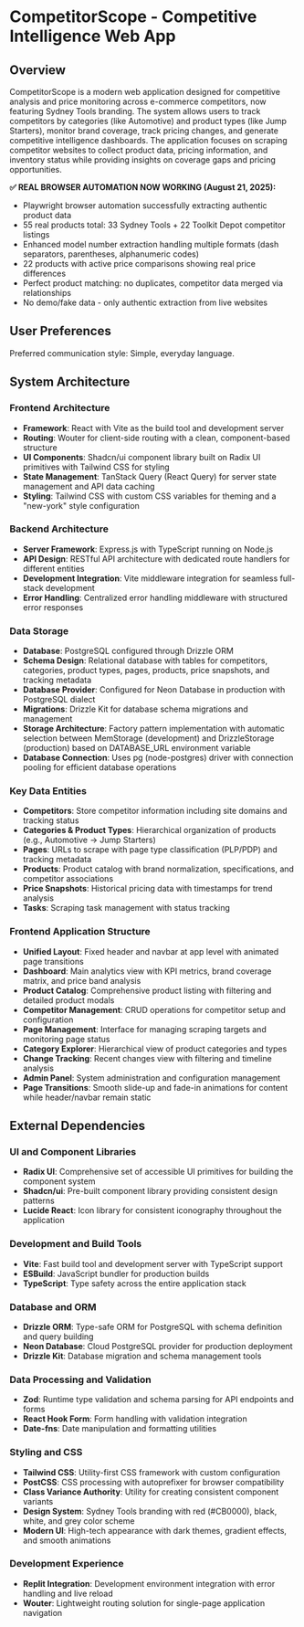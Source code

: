 # CompetitorScope - Competitive Intelligence Web App

## Overview

CompetitorScope is a modern web application designed for competitive analysis and price monitoring across e-commerce competitors, now featuring Sydney Tools branding. The system allows users to track competitors by categories (like Automotive) and product types (like Jump Starters), monitor brand coverage, track pricing changes, and generate competitive intelligence dashboards. The application focuses on scraping competitor websites to collect product data, pricing information, and inventory status while providing insights on coverage gaps and pricing opportunities.

**✅ REAL BROWSER AUTOMATION NOW WORKING (August 21, 2025):**
- Playwright browser automation successfully extracting authentic product data
- 55 real products total: 33 Sydney Tools + 22 Toolkit Depot competitor listings  
- Enhanced model number extraction handling multiple formats (dash separators, parentheses, alphanumeric codes)
- 22 products with active price comparisons showing real price differences
- Perfect product matching: no duplicates, competitor data merged via relationships
- No demo/fake data - only authentic extraction from live websites

## User Preferences

Preferred communication style: Simple, everyday language.

## System Architecture

### Frontend Architecture
- **Framework**: React with Vite as the build tool and development server
- **Routing**: Wouter for client-side routing with a clean, component-based structure
- **UI Components**: Shadcn/ui component library built on Radix UI primitives with Tailwind CSS for styling
- **State Management**: TanStack Query (React Query) for server state management and API data caching
- **Styling**: Tailwind CSS with custom CSS variables for theming and a "new-york" style configuration

### Backend Architecture
- **Server Framework**: Express.js with TypeScript running on Node.js
- **API Design**: RESTful API architecture with dedicated route handlers for different entities
- **Development Integration**: Vite middleware integration for seamless full-stack development
- **Error Handling**: Centralized error handling middleware with structured error responses

### Data Storage
- **Database**: PostgreSQL configured through Drizzle ORM
- **Schema Design**: Relational database with tables for competitors, categories, product types, pages, products, price snapshots, and tracking metadata
- **Database Provider**: Configured for Neon Database in production with PostgreSQL dialect
- **Migrations**: Drizzle Kit for database schema migrations and management
- **Storage Architecture**: Factory pattern implementation with automatic selection between MemStorage (development) and DrizzleStorage (production) based on DATABASE_URL environment variable
- **Database Connection**: Uses pg (node-postgres) driver with connection pooling for efficient database operations

### Key Data Entities
- **Competitors**: Store competitor information including site domains and tracking status
- **Categories & Product Types**: Hierarchical organization of products (e.g., Automotive → Jump Starters)
- **Pages**: URLs to scrape with page type classification (PLP/PDP) and tracking metadata
- **Products**: Product catalog with brand normalization, specifications, and competitor associations
- **Price Snapshots**: Historical pricing data with timestamps for trend analysis
- **Tasks**: Scraping task management with status tracking

### Frontend Application Structure
- **Unified Layout**: Fixed header and navbar at app level with animated page transitions
- **Dashboard**: Main analytics view with KPI metrics, brand coverage matrix, and price band analysis
- **Product Catalog**: Comprehensive product listing with filtering and detailed product modals
- **Competitor Management**: CRUD operations for competitor setup and configuration
- **Page Management**: Interface for managing scraping targets and monitoring page status
- **Category Explorer**: Hierarchical view of product categories and types
- **Change Tracking**: Recent changes view with filtering and timeline analysis
- **Admin Panel**: System administration and configuration management
- **Page Transitions**: Smooth slide-up and fade-in animations for content while header/navbar remain static

## External Dependencies

### UI and Component Libraries
- **Radix UI**: Comprehensive set of accessible UI primitives for building the component system
- **Shadcn/ui**: Pre-built component library providing consistent design patterns
- **Lucide React**: Icon library for consistent iconography throughout the application

### Development and Build Tools
- **Vite**: Fast build tool and development server with TypeScript support
- **ESBuild**: JavaScript bundler for production builds
- **TypeScript**: Type safety across the entire application stack

### Database and ORM
- **Drizzle ORM**: Type-safe ORM for PostgreSQL with schema definition and query building
- **Neon Database**: Cloud PostgreSQL provider for production deployment
- **Drizzle Kit**: Database migration and schema management tools

### Data Processing and Validation
- **Zod**: Runtime type validation and schema parsing for API endpoints and forms
- **React Hook Form**: Form handling with validation integration
- **Date-fns**: Date manipulation and formatting utilities

### Styling and CSS
- **Tailwind CSS**: Utility-first CSS framework with custom configuration
- **PostCSS**: CSS processing with autoprefixer for browser compatibility
- **Class Variance Authority**: Utility for creating consistent component variants
- **Design System**: Sydney Tools branding with red (#CB0000), black, white, and grey color scheme
- **Modern UI**: High-tech appearance with dark themes, gradient effects, and smooth animations

### Development Experience
- **Replit Integration**: Development environment integration with error handling and live reload
- **Wouter**: Lightweight routing solution for single-page application navigation